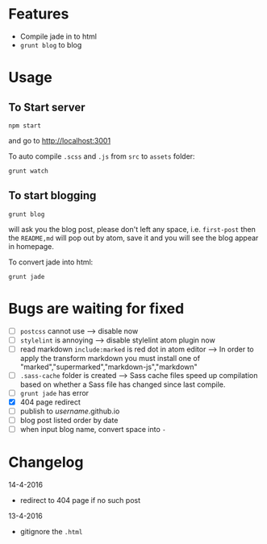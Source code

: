 # Features
- Compile jade in to html
- `grunt blog` to blog

# Usage

## To Start server
```
npm start
```
and go to [http://localhost:3001](http://localhost:3001)

To auto compile `.scss` and `.js` from `src` to `assets` folder:
```
grunt watch
```

## To start blogging
```
grunt blog
```
will ask you the blog post, please don't left any space, i.e. `first-post`
then the `README,md` will pop out by atom, save it and you will see the blog appear in homepage.

To convert jade into html:
```
grunt jade
```

# Bugs are waiting for fixed
- [ ] `postcss` cannot use
		--> disable now
- [ ] `stylelint` is annoying
		--> disable stylelint atom plugin now
- [ ] read markdown `include:marked` is red dot in atom editor
		--> In order to apply the transform markdown you must install one of "marked","supermarked","markdown-js","markdown"
- [ ] `.sass-cache` folder is created
		--> Sass cache files speed up compilation based on whether a Sass file has changed since last compile.
- [ ] `grunt jade` has error
- [x] 404 page redirect
- [ ] publish to _username_.github.io
- [ ] blog post listed order by date
- [ ] when input blog name, convert space into `-`

# Changelog
14-4-2016
- redirect to 404 page if no such post

13-4-2016
- gitignore the `.html`

